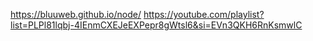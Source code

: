 https://bluuweb.github.io/node/
https://youtube.com/playlist?list=PLPl81lqbj-4IEnmCXEJeEXPepr8gWtsl6&si=EVn3QKH6RnKsmwlC
